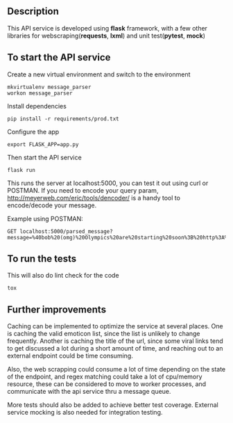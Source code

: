 ## Description

This API service is developed using **flask** framework, with a few other libraries for webscraping(**requests**, **lxml**)
and unit test(**pytest**, **mock**)

## To start the API service

Create a new virtual environment and switch to the environment
```
mkvirtualenv message_parser
workon message_parser
```

Install dependencies
```
pip install -r requirements/prod.txt
```

Configure the app
```
export FLASK_APP=app.py
```

Then start the API service
```
flask run
```
This runs the server at localhost:5000, you can test it out using curl or POSTMAN.
If you need to encode your query param, http://meyerweb.com/eric/tools/dencoder/ is
a handy tool to encode/decode your message.

Example using POSTMAN:
```
GET localhost:5000/parsed_message?message=%40bob%20(omg)%20Olympics%20are%20starting%20soon%3B%20http%3A%2F%2Fwww.nbcolympics.com
```

## To run the tests

This will also do lint check for the code
```
tox
```

## Further improvements

Caching can be implemented to optimize the service at several places.
One is caching the valid emoticon list, since the list is unlikely to change frequently.
Another is caching the title of the url, since some viral links tend to get discussed a lot
during a short amount of time, and reaching out to an external endpoint could be time consuming.

Also, the web scrapping could consume a lot of time depending on the state of the endpoint, and
regex matching could take a lot of cpu/memory resource, these can be considered to move to worker
processes, and communicate with the api service thru a message queue.

More tests should also be added to achieve better test coverage. External service mocking is also
needed for integration testing.
